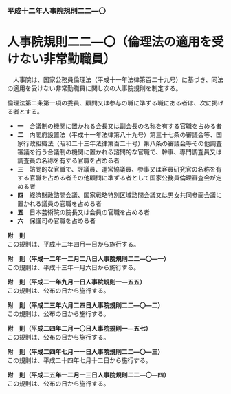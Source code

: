 ### 平成十二年人事院規則二二―〇  
# 人事院規則二二―〇（倫理法の適用を受けない非常勤職員）  
　人事院は、国家公務員倫理法（平成十一年法律第百二十九号）に基づき、同法の適用を受けない非常勤職員に関し次の人事院規則を制定する。  
  
倫理法第二条第一項の委員、顧問又は参与の職に準ずる職にある者は、次に掲げる者とする。  
* **一**　合議制の機関に置かれる会長又は副会長の名称を有する官職を占める者  
* **二**　内閣府設置法（平成十一年法律第八十九号）第三十七条の審議会等、国家行政組織法（昭和二十三年法律第百二十号）第八条の審議会等その他調査審議を行う合議制の機関に置かれる諮問的な官職で、幹事、専門調査員又は調査員の名称を有する官職を占める者  
* **三**　諮問的な官職で、評議員、運営協議員、参事又は客員研究官の名称を有する官職を占める者その他顧問に準ずる者として国家公務員倫理審査会が定める者  
* **四**　経済財政諮問会議、国家戦略特別区域諮問会議又は男女共同参画会議に置かれる議員の官職を占める者  
* **五**　日本芸術院の院長又は会員の官職を占める者  
* **六**　保護司の官職を占める者  
  
**附　則**  
この規則は、平成十二年四月一日から施行する。  
  
**附　則（平成一二年一二月二八日人事院規則二二―〇―一）**  
この規則は、平成十三年一月六日から施行する。  
  
**附　則（平成二一年九月一日人事院規則一―五五）**  
この規則は、公布の日から施行する。  
  
**附　則（平成二三年六月二四日人事院規則二二―〇―二）**  
この規則は、公布の日から施行する。  
  
**附　則（平成二四年二月一〇日人事院規則一―五七）**  
この規則は、公布の日から施行する。  
  
**附　則（平成二四年七月一一日人事院規則二二―〇―三）**  
この規則は、平成二十四年七月十二日から施行する。  
  
**附　則（平成二五年一二月一三日人事院規則二二―〇―四）**  
この規則は、公布の日から施行する。  
  
